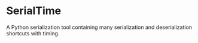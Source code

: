 # SerialTime
A Python serialization tool containing many serialization and deserialization shortcuts with timing.
